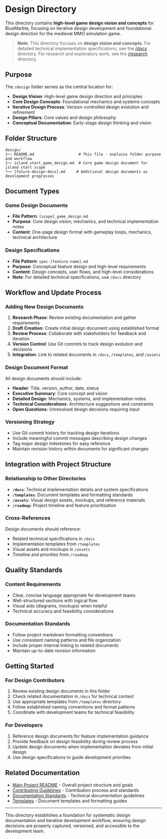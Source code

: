 # Design Directory

This directory contains **high-level game design vision and concepts** for BlueMarble, focusing on iterative design development and foundational design direction for the medieval MMO simulation game.

> **Note**: This directory focuses on **design vision and concepts**. For detailed technical implementation specifications, see the [/docs](../docs/) directory. For research and exploratory work, see the [/research](../research/) directory.

## Purpose

The `/design` folder serves as the central location for:

- **Design Vision**: High-level game design direction and principles
- **Core Design Concepts**: Foundational mechanics and systems concepts
- **Iterative Design Process**: Version-controlled design evolution and refinement
- **Design Pillars**: Core values and design philosophy
- **Conceptual Documentation**: Early-stage design thinking and vision

## Folder Structure

```text
design/
├── README.md                    # This file - explains folder purpose and workflow
├── island_start_game_design.md  # Core game design document for island start scope
└── [future-design-docs].md     # Additional design documents as development progresses
```

## Document Types

### Game Design Documents

- **File Pattern**: `[scope]_game_design.md`
- **Purpose**: Core design vision, mechanics, and technical implementation notes
- **Content**: One-page design format with gameplay loops, mechanics, technical architecture

### Design Specifications

- **File Pattern**: `spec-[feature-name].md`
- **Purpose**: Conceptual feature design and high-level requirements
- **Content**: Design concepts, user flows, and high-level considerations
- **Note**: For detailed technical specifications, use `/docs` directory

## Workflow and Update Process

### Adding New Design Documents

1. **Research Phase**: Review existing documentation and gather requirements
2. **Draft Creation**: Create initial design document using established format
3. **Review Process**: Collaborate with stakeholders for feedback and iteration
4. **Version Control**: Use Git commits to track design evolution and decisions
5. **Integration**: Link to related documents in `/docs`, `/templates`, and `/assets`

### Design Document Format

All design documents should include:

- **Header**: Title, version, author, date, status
- **Executive Summary**: Core concept and vision
- **Detailed Design**: Mechanics, systems, and implementation notes
- **Technical Considerations**: Architecture suggestions and constraints
- **Open Questions**: Unresolved design decisions requiring input

### Versioning Strategy

- Use Git commit history for tracking design iterations
- Include meaningful commit messages describing design changes
- Tag major design milestones for easy reference
- Maintain revision history within documents for significant changes

## Integration with Project Structure

### Relationship to Other Directories

- **`/docs`**: Technical implementation details and system specifications
- **`/templates`**: Document templates and formatting standards
- **`/assets`**: Visual design assets, mockups, and reference materials
- **`/roadmap`**: Project timeline and feature prioritization

### Cross-References

Design documents should reference:

- Related technical specifications in `/docs`
- Implementation templates from `/templates`
- Visual assets and mockups in `/assets`
- Timeline and priorities from `/roadmap`

## Quality Standards

### Content Requirements

- Clear, concise language appropriate for development teams
- Well-structured sections with logical flow
- Visual aids (diagrams, mockups) when helpful
- Technical accuracy and feasibility considerations

### Documentation Standards

- Follow project markdown formatting conventions
- Use consistent naming patterns and file organization
- Include proper internal linking to related documents
- Maintain up-to-date revision information

## Getting Started

### For Design Contributors

1. Review existing design documents in this folder
2. Check related documentation in `/docs` for technical context
3. Use appropriate templates from `/templates` directory
4. Follow established naming conventions and format patterns
5. Coordinate with development teams for technical feasibility

### For Developers

1. Reference design documents for feature implementation guidance
2. Provide feedback on design feasibility during review process
3. Update design documents when implementation deviates from initial design
4. Use design specifications to guide development priorities

## Related Documentation

- [Main Project README](../README.md) - Overall project structure and goals
- [Contributing Guidelines](../CONTRIBUTING.md) - Contribution process and standards
- [Documentation Standards](../docs/README.md) - Technical documentation guidelines
- [Templates](../templates/) - Document templates and formatting guides

---

This directory establishes a foundation for systematic design documentation and iterative development workflow,
ensuring design decisions are properly captured, versioned, and accessible to the development team.
